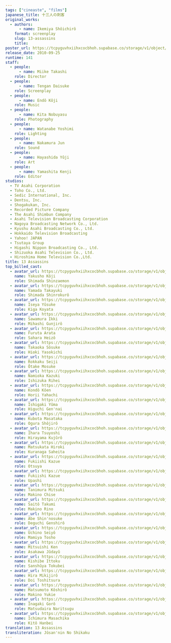 ```yaml
---
tags: ["cineaste", "films"]
japanese_title: 十三人の刺客
original_works:
  - authors:
      - name: Ikemiya Shôichirô
    format: screenplay
    slug: 13-assassins
    title:
poster_url: https://tcpyguvhxiihxcocbhoh.supabase.co/storage/v1/object/public/godzilla-cineaste-public/content/films/13-assassins-2010/posters/13-assassins-2010.jpg
release_date: 2010-09-25
runtime: 141
staff:
  - people:
      - name: Miike Takashi
    role: Director
  - people:
      - name: Tengan Daisuke
    role: Screenplay
  - people:
      - name: Endô Kôji
    role: Music
  - people:
      - name: Kita Nobuyasu
    role: Photography
  - people:
      - name: Watanabe Yoshimi
    role: Lighting
  - people:
      - name: Nakamura Jun
    role: Sound
  - people:
      - name: Hayashida Yûji
    role: Art
  - people:
      - name: Yamashita Kenji
    role: Editor
studios:
  - TV Asahi Corporation
  - Toho Co., Ltd.
  - Sedic International, Inc.
  - Dentsu, Inc.
  - Shogakukan, Inc.
  - Recorded Picture Company
  - The Asahi Shimbun Company
  - Asahi Television Broadcasting Corporation
  - Nagoya Broadcasting Network Co., Ltd.
  - Kyushu Asahi Broadcasting Co., Ltd.
  - Hokkaido Television Broadcasting
  - Yahoo! JAPAN
  - Tsutaya Group
  - Higashi Nippon Broadcasting Co., Ltd.
  - Shizuoka Asahi Television Co., Ltd.
  - Hiroshima Home Television Co.,Ltd.
title: 13 Assassins
top_billed_cast:
  - avatar_url: https://tcpyguvhxiihxcocbhoh.supabase.co/storage/v1/object/public/godzilla-cineaste-public/content/films/13-assassins-2010/cast-avatars/koji-yakusho-0.jpg
    name: Yakusho Kôji
    role: Shimada Shinzaemon
  - avatar_url: https://tcpyguvhxiihxcocbhoh.supabase.co/storage/v1/object/public/godzilla-cineaste-public/content/films/13-assassins-2010/cast-avatars/takayuki-yamada-0.jpg
    name: Yamada Takayuki
    role: Shimada Shinrokurô
  - avatar_url: https://tcpyguvhxiihxcocbhoh.supabase.co/storage/v1/object/public/godzilla-cineaste-public/content/films/13-assassins-2010/cast-avatars/yusuke-iseya-0.jpg
    name: Iseya Yûsuke
    role: Kiga Koyata
  - avatar_url: https://tcpyguvhxiihxcocbhoh.supabase.co/storage/v1/object/public/godzilla-cineaste-public/content/films/13-assassins-2010/cast-avatars/ikki-sawamura-0.jpg
    name: Sawamura Ikki
    role: Mihashi Gunjirô
  - avatar_url: https://tcpyguvhxiihxcocbhoh.supabase.co/storage/v1/object/public/godzilla-cineaste-public/content/films/13-assassins-2010/cast-avatars/arata-furuta-0.jpg
    name: Furuta Arata
    role: Sahara Heizô
  - avatar_url: https://tcpyguvhxiihxcocbhoh.supabase.co/storage/v1/object/public/godzilla-cineaste-public/content/films/13-assassins-2010/cast-avatars/sosuke-takaoka-0.jpg
    name: Takaoka Sôsuke
    role: Hioki Yasokichi
  - avatar_url: https://tcpyguvhxiihxcocbhoh.supabase.co/storage/v1/object/public/godzilla-cineaste-public/content/films/13-assassins-2010/cast-avatars/seiji-rokkaku-0.jpg
    name: Rokkaku Seiji
    role: Ôtake Mosuke
  - avatar_url: https://tcpyguvhxiihxcocbhoh.supabase.co/storage/v1/object/public/godzilla-cineaste-public/content/films/13-assassins-2010/cast-avatars/kazuki-namioka-0.jpg
    name: Namioka Kazuki
    role: Ishizuka Rihei
  - avatar_url: https://tcpyguvhxiihxcocbhoh.supabase.co/storage/v1/object/public/godzilla-cineaste-public/content/films/13-assassins-2010/cast-avatars/koen-kondo-0.jpg
    name: Kondô Kôen
    role: Horii Yahachi
  - avatar_url: https://tcpyguvhxiihxcocbhoh.supabase.co/storage/v1/object/public/godzilla-cineaste-public/content/films/13-assassins-2010/cast-avatars/yuma-ishigaki-0.jpg
    name: Ishigaki Yûma
    role: Higuchi Gen'nai
  - avatar_url: https://tcpyguvhxiihxcocbhoh.supabase.co/storage/v1/object/public/godzilla-cineaste-public/content/films/13-assassins-2010/cast-avatars/masataka-kubota-0.jpg
    name: Kubota Masataka
    role: Ogura Shôjirô
  - avatar_url: https://tcpyguvhxiihxcocbhoh.supabase.co/storage/v1/object/public/godzilla-cineaste-public/content/films/13-assassins-2010/cast-avatars/tsuyoshi-ihara-0.jpg
    name: Ihara Tsuyoshi
    role: Hirayama Kujûrô
  - avatar_url: https://tcpyguvhxiihxcocbhoh.supabase.co/storage/v1/object/public/godzilla-cineaste-public/content/films/13-assassins-2010/cast-avatars/hiroki-matsukata-0.jpg
    name: Matsukata Hiroki
    role: Kuranaga Saheita
  - avatar_url: https://tcpyguvhxiihxcocbhoh.supabase.co/storage/v1/object/public/godzilla-cineaste-public/content/films/13-assassins-2010/cast-avatars/kazue-fukiishi-0.jpg
    name: Fukiishi Kazue
    role: Otsuya
  - avatar_url: https://tcpyguvhxiihxcocbhoh.supabase.co/storage/v1/object/public/godzilla-cineaste-public/content/films/13-assassins-2010/cast-avatars/kazue-fukiishi-1.jpg
    name: Fukiishi Kazue
    role: Upashi
  - avatar_url: https://tcpyguvhxiihxcocbhoh.supabase.co/storage/v1/object/public/godzilla-cineaste-public/content/films/13-assassins-2010/cast-avatars/mitsuki-tanimura-0.jpg
    name: Tanimura Mitsuki
    role: Makino Chise
  - avatar_url: https://tcpyguvhxiihxcocbhoh.supabase.co/storage/v1/object/public/godzilla-cineaste-public/content/films/13-assassins-2010/cast-avatars/takumi-saito-0.jpg
    name: Saitô Takumi
    role: Makino Rino
  - avatar_url: https://tcpyguvhxiihxcocbhoh.supabase.co/storage/v1/object/public/godzilla-cineaste-public/content/films/13-assassins-2010/cast-avatars/shinnosuke-abe-0.jpg
    name: Abe Shin'nosuke
    role: Deguchi Genshirô
  - avatar_url: https://tcpyguvhxiihxcocbhoh.supabase.co/storage/v1/object/public/godzilla-cineaste-public/content/films/13-assassins-2010/cast-avatars/seiyo-uchino-0.jpg
    name: Uchino Seiyô
    role: Mamiya Tosho
  - avatar_url: https://tcpyguvhxiihxcocbhoh.supabase.co/storage/v1/object/public/godzilla-cineaste-public/content/films/13-assassins-2010/cast-avatars/ken-mitsuishi-0.jpg
    name: Mitsuishi Ken
    role: Asakawa Jûdayû
  - avatar_url: https://tcpyguvhxiihxcocbhoh.supabase.co/storage/v1/object/public/godzilla-cineaste-public/content/films/13-assassins-2010/cast-avatars/ittoku-kishibe-0.jpg
    name: Kishibe Ittoku
    role: Sanshûya Tokubei
  - avatar_url: https://tcpyguvhxiihxcocbhoh.supabase.co/storage/v1/object/public/godzilla-cineaste-public/content/films/13-assassins-2010/cast-avatars/mikijiro-hira-0.jpg
    name: Hira Mikijirô
    role: Doi Toshitsura
  - avatar_url: https://tcpyguvhxiihxcocbhoh.supabase.co/storage/v1/object/public/godzilla-cineaste-public/content/films/13-assassins-2010/cast-avatars/koshiro-matsumoto-0.jpg
    name: Matsumoto Kôshirô
    role: Makino Yukie
  - avatar_url: https://tcpyguvhxiihxcocbhoh.supabase.co/storage/v1/object/public/godzilla-cineaste-public/content/films/13-assassins-2010/cast-avatars/goro-inagaki-0.jpg
    name: Inagaki Gorô
    role: Matsudaira Naritsugu
  - avatar_url: https://tcpyguvhxiihxcocbhoh.supabase.co/storage/v1/object/public/godzilla-cineaste-public/content/films/13-assassins-2010/cast-avatars/masachika-ichimura-0.jpg
    name: Ichimura Masachika
    role: Kitô Hanbei
translation: 13 Assassins
transliteration: Jûsan'nin No Shikaku
---
```

